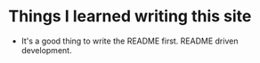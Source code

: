 Things I learned writing this site
==================================

- It's a good thing to write the README first. README driven development.
